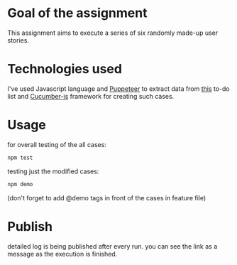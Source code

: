 # Goal of the assignment

This assignment aims to execute a series of six randomly made-up user stories.

# Technologies used

I've used Javascript language and [Puppeteer](https://pptr.dev/) to extract data from [this](http://todomvc.com/examples/vue/) to-do list
and [Cucumber-js](https://cucumber.io/) framework for creating such cases.

# Usage

for overall testing of the all cases:

```javascript
npm test 
```

testing just the modified cases:

```javascript
npm demo
```

(don't forget to add @demo tags in front of the cases in feature file)

# Publish

detailed log is being published after every run. you can see the link as a message as the execution is finished.
